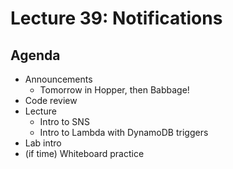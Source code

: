 # Lecture 39: Notifications

## Agenda

- Announcements
  - Tomorrow in Hopper, then Babbage!
- Code review
- Lecture
  - Intro to SNS
  - Intro to Lambda with DynamoDB triggers
- Lab intro
- (if time) Whiteboard practice
